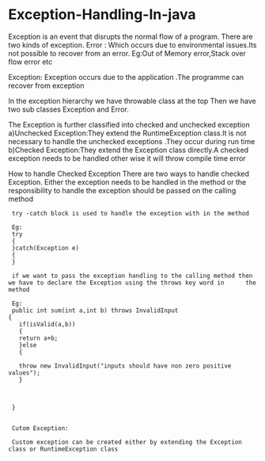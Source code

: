 # Exception-Handling-In-java

Exception is an event that disrupts the normal flow of a program.
There are two kinds of exception.
Error :
Which occurs due to environmental issues.Its not possible to recover from an error.
Eg:Out of Memory error,Stack over flow error etc

Exception:
Exception occurs due to the application .The programme can recover from exception

   In the exception hierarchy we have throwable class at the top
 Then we have two sub classes Exception and Error.
   
   The Exception is further classified into checked and unchecked exception
   a)Unchecked Exception:They extend the RuntimeException class.It  is not necessary to handle the 
    unchecked exceptions .They occur during run time
   b)Checked Exception:They extend the Exception class directly.A checked exception needs to be handled
   other wise it will throw compile time error
   
   
  How to handle Checked Exception
     There are two ways to handle checked Exception. Either the exception 
     needs to be handled in the method or the  responsibility to handle the exception 
     should be passed on the calling method
     
     try -catch block is used to handle the exception with in the method
     
     Eg:
     try 
     {
     }catch(Exception e)
     {
     }
     
     if we want to pass the exception handling to the calling method then we have to declare the Exception using the throws key word in      the method
     
     Eg:
     public int sum(int a,int b) throws InvalidInput
    { 
       if(isValid(a,b))
       {
       return a+b;
       }else
       {
       
       throw new InvalidInput("inputs should have non zero positive values");
       }
       
     
     
     }
     
     
     Cutom Exception:
     
     Custom exception can be created either by extending the Exception class or RuntimeException class
     
     
     
